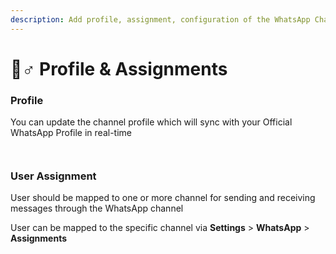 ```yaml
---
description: Add profile, assignment, configuration of the WhatsApp Channel
---
```


# 🙋♂ Profile & Assignments

### Profile

You can update the channel profile which will sync with your Official WhatsApp Profile in real-time

<figure><img src="../../.gitbook/assets/image (55).png" alt=""><figcaption></figcaption></figure>

<figure><img src="../../.gitbook/assets/WhatsApp Image 2022-10-20 at 15.40.53 - Copy (2).jpg" alt=""><figcaption></figcaption></figure>

### User Assignment

User should be mapped to one or more channel for sending and receiving messages through the WhatsApp channel

User can be mapped to the specific channel via **Settings** > **WhatsApp** > **Assignments**

<figure><img src="../../.gitbook/assets/ezgif.com-gif-maker.gif" alt=""><figcaption></figcaption></figure>

